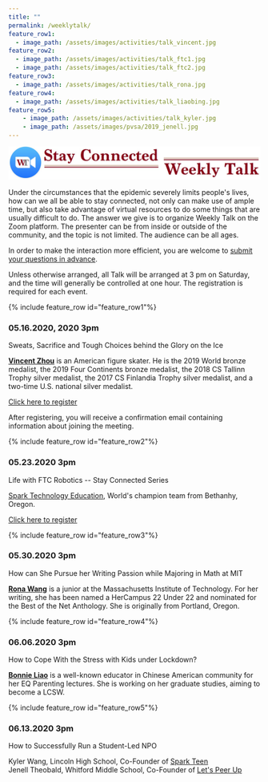 ```yaml
---
title: ""
permalink: /weeklytalk/
feature_row1:
  - image_path: /assets/images/activities/talk_vincent.jpg
feature_row2:
  - image_path: /assets/images/activities/talk_ftc1.jpg
  - image_path: /assets/images/activities/talk_ftc2.jpg
feature_row3:
  - image_path: /assets/images/activities/talk_rona.jpg
feature_row4:
  - image_path: /assets/images/activities/talk_liaobing.jpg
feature_row5:
    - image_path: /assets/images/activities/talk_kyler.jpg
    - image_path: /assets/images/pvsa/2019_jenell.jpg
---
```

<p><img src="/assets/images/activities/weeklytalk.jpg"></p>  

Under the circumstances that the epidemic severely limits people's lives, how can we all be able to stay connected, not only can make use of ample time, but also take advantage of virtual resources to do some things that are usually difficult to do. The answer we give is to organize Weekly Talk on the Zoom platform. The presenter can be from inside or outside of the community, and the topic is not limited. The audience can be all ages.

In order to make the interaction more efficient, you are welcome to [submit your questions in advance](https://docs.google.com/forms/d/e/1FAIpQLSfPfuYiRfTxqsVoEgDNwbDOHnLIXmmv6z4EgSsUWgFwjT7QkA/viewform?usp=sf_link).

Unless otherwise arranged, all Talk will be arranged at 3 pm on Saturday, and the time will generally be controlled at one hour. The registration is required for each event.

{% include feature_row id="feature_row1"%}
### 05.16.2020, 2020 3pm

Sweats, Sacrifice and Tough Choices behind the Glory on the Ice

**[Vincent Zhou](https://en.wikipedia.org/wiki/Vincent_Zhou)** is an American figure skater. He is the 2019 World bronze medalist, the 2019 Four Continents bronze medalist, the 2018 CS Tallinn Trophy silver medalist, the 2017 CS Finlandia Trophy silver medalist, and a two-time U.S. national silver medalist.

[Click here to register](https://us02web.zoom.us/meeting/register/tZEpd-urqDouGtBClQZ4l8UVplpG3M8yBtgP)

After registering, you will receive a confirmation email containing information about joining the meeting.

{% include feature_row id="feature_row2"%}
### 05.23.2020 3pm

Life with FTC Robotics -- Stay Connected Series

[Spark Technology Education](http://www.sparkteched.org/), World's champion team from Bethanhy, Oregon.

[Click here to register](https://us02web.zoom.us/meeting/register/tZAvcemrqTojG9AyK5mPbrgxuv5gLXfJzU1g)

{% include feature_row id="feature_row3"%}
### 05.30.2020 3pm

How can She Pursue her Writing Passion while Majoring in Math at MIT

**[Rona Wang](https://www.linkedin.com/in/rona-wang-a06694147)** is a junior at the Massachusetts Institute of Technology. For her writing, she has been named a HerCampus 22 Under 22 and nominated for the Best of the Net Anthology. She is originally from Portland, Oregon.

{% include feature_row id="feature_row4"%}
### 06.06.2020 3pm

How to Cope With the Stress with Kids under Lockdown?

**[Bonnie Liao](https://www.linkedin.com/in/bonnieliao)** is a well-known educator in Chinese American community for her EQ Parenting lectures. She is working on her graduate studies, aiming to become a LCSW.

{% include feature_row id="feature_row5"%}
### 06.13.2020 3pm

How to Successfully Run a Student-Led NPO

Kyler Wang, Lincoln High School, Co-Founder of [Spark Teen](https://sparkteen.org/)  
Jenell Theobald, Whitford Middle School, Co-Founder of [Let's Peer Up](https://www.letspeerup.org/)  
